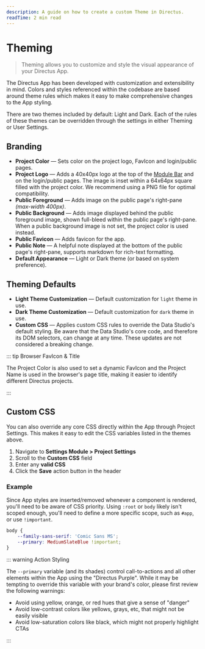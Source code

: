 ```yaml
---
description: A guide on how to create a custom Theme in Directus.
readTime: 2 min read
---
```


# Theming

> Theming allows you to customize and style the visual appearance of your Directus App.

The Directus App has been developed with customization and extensibility in mind. Colors and styles referenced within
the codebase are based around theme rules which makes it easy to make comprehensive changes to the App styling.

There are two themes included by default: Light and Dark. Each of the rules of these themes can be overridden through the settings in either Theming or User Settings.

## Branding

<!-- <video title="How to Configure Branding and Style in Project Settings" autoplay playsinline muted loop controls>
<source src="https://cdn.directus.io/docs/v9/configuration/project-settings/project-settings-20220815/branding-and-style-20220811A.mp4" type="video/mp4" />
</video> -->

- **Project Color** — Sets color on the project logo, FavIcon and login/public pages.
- **Project Logo** — Adds a 40x40px logo at the top of the
  [Module Bar](/user-guide/overview/data-studio-app#_1-module-bar) and on the login/public pages. The image is inset
  within a 64x64px square filled with the project color. We recommend using a PNG file for optimal compatibility.
- **Public Foreground** — Adds image on the public page's right-pane _(max-width 400px)_.
- **Public Background** — Adds image displayed behind the public foreground image, shown full-bleed within the public
  page's right-pane. When a public background image is not set, the project color is used instead.
- **Public Favicon** — Adds favicon for the app.
- **Public Note** — A helpful note displayed at the bottom of the public page's right-pane, supports markdown for
  rich-text formatting.
- **Default Appearance** — Light or Dark theme (or based on system preference).

## Theming Defaults

- **Light Theme Customization** — Default customization for `light` theme in use.
- **Dark Theme Customization** — Default customization for `dark` theme in use.
- **Custom CSS** — Applies custom CSS rules to override the Data Studio's default styling. Be aware that the Data
  Studio's core code, and therefore its DOM selectors, can change at any time. These updates are not considered a
  breaking change.

::: tip Browser FavIcon & Title

The Project Color is also used to set a dynamic FavIcon and the Project Name is used in the browser's page title, making
it easier to identify different Directus projects.

:::

## Custom CSS

You can also override any core CSS directly within the App through Project Settings. This makes it easy to edit the CSS
variables listed in the themes above.

1. Navigate to **Settings Module > Project Settings**
2. Scroll to the **Custom CSS** field
3. Enter any **valid CSS**
4. Click the **Save** action button in the header

### Example

Since App styles are inserted/removed whenever a component is rendered, you'll need to be aware of CSS priority. Using
`:root` or `body` likely isn't scoped enough, you'll need to define a more specific scope, such as `#app`, or use
`!important`.

```css
body {
	--family-sans-serif: 'Comic Sans MS';
	--primary: MediumSlateBlue !important;
}
```

::: warning Action Styling

The `--primary` variable (and its shades) control call-to-actions and all other elements within the App using the
"Directus Purple". While it may be tempting to override this variable with your brand's color, please first review the
following warnings:

- Avoid using yellow, orange, or red hues that give a sense of "danger"
- Avoid low-contrast colors like yellows, grays, etc, that might not be easily visible
- Avoid low-saturation colors like black, which might not properly highlight CTAs

:::
